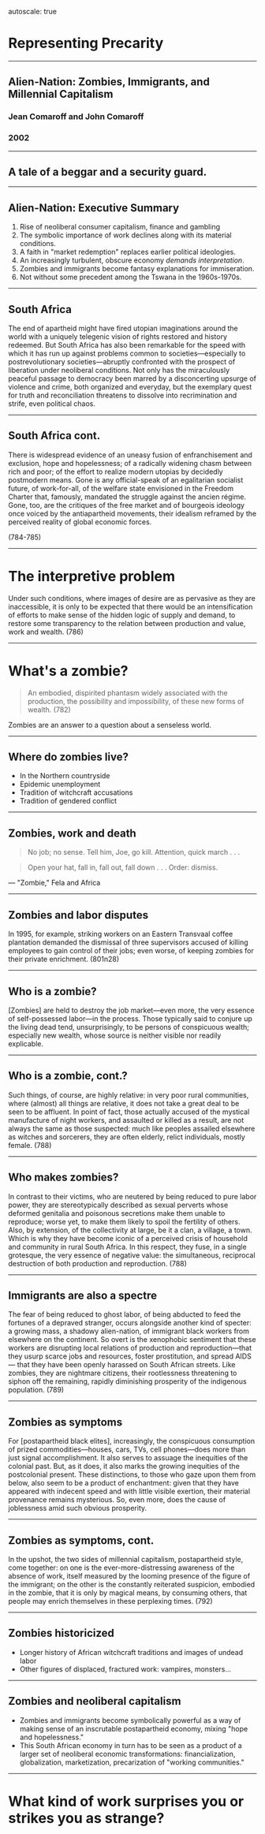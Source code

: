 autoscale: true

# Representing Precarity

---

## Alien-Nation: Zombies, Immigrants, and Millennial Capitalism

### Jean Comaroff and John Comaroff

### 2002

---

## A tale of a beggar and a security guard.

---

## Alien-Nation: Executive Summary

1. Rise of neoliberal consumer capitalism, finance and gambling
2. The symbolic importance of work declines along with its material conditions.
3. A faith in "market redemption" replaces earlier political ideologies.
4. An increasingly turbulent, obscure economy *demands interpretation*.
5. Zombies and immigrants become fantasy explanations for immiseration.
6. Not without some precedent among the Tswana in the 1960s-1970s.


---

## South Africa

The end of apartheid might have fired utopian imaginations around the world with a uniquely telegenic vision of rights restored and history redeemed. But South Africa has also been remarkable for the speed with which it has run up against problems common to societies—especially to postrevolutionary societies—abruptly confronted with the prospect of liberation under neoliberal conditions. Not only has the miraculously peaceful passage to democracy been marred by a disconcerting upsurge of violence and crime, both organized and everyday, but the exemplary quest for truth and reconciliation threatens to dissolve into recrimination and strife, even political chaos.

---

## South Africa cont. 

There is widespread evidence of an uneasy fusion of enfranchisement and exclusion, hope and hopelessness; of a radically widening chasm between rich and poor; of the effort to realize modern utopias by decidedly postmodern means. Gone is any official-speak of an egalitarian socialist future, of work-for-all, of the welfare state envisioned in the Freedom Charter that, famously, mandated the struggle against the ancien régime. Gone, too, are the critiques of the free market and of bourgeois ideology once voiced by the antiapartheid movements, their idealism reframed by the perceived reality of global economic forces.

(784-785)

---

# The interpretive problem

Under such conditions, where images of desire are as pervasive as they are inaccessible, it is only to be expected that there would be an intensification of efforts to make sense of the hidden logic of supply and demand, to restore some transparency to the relation between production and value, work and wealth. (786)

---

# What's a zombie?

> An embodied, dispirited phantasm widely associated with the production, the possibility and impossibility, of these new forms of wealth. (782)

Zombies are an answer to a question about a senseless world.

---

## Where do zombies live?

- In the Northern countryside
- Epidemic unemployment
- Tradition of witchcraft accusations
- Tradition of gendered conflict

---

## Zombies, work and death

> No job; no sense. Tell him, Joe, go kill. Attention, quick march . . .

> Open your hat, fall in, fall out, fall down . . . Order: dismiss.

— "Zombie," Fela and Africa


---

## Zombies and labor disputes

In 1995, for example, striking workers on an Eastern Transvaal coffee plantation demanded the dismissal of three supervisors accused of killing employees to gain control of their jobs; even worse, of keeping zombies for their private enrichment. (801n28)

---

## Who is a zombie?

[Zombies] are held to destroy the job market—even more, the very essence of self-possessed labor—in the process. Those typically said to conjure up the living dead tend, unsurprisingly, to be persons of conspicuous wealth; especially new wealth, whose source is neither visible nor readily explicable. 

---

## Who is a zombie, cont.?

Such things, of course, are highly relative: in very poor rural communities, where (almost) all things are relative, it does not take a great deal to be seen to be affluent. In point of fact, those actually accused of the mystical manufacture of night workers, and assaulted or killed as a result, are not always the same as those suspected: much like peoples assailed elsewhere as witches and sorcerers, they are often elderly, relict individuals, mostly female. (788)

---

## Who makes zombies?

In contrast to their victims, who are neutered by being reduced to pure labor power, they are stereotypically described as sexual perverts whose deformed genitalia and poisonous secretions make them unable to reproduce; worse yet, to make them likely to spoil the fertility of others. Also, by extension, of the collectivity at large, be it a clan, a village, a town. Which is why they have become iconic of a perceived crisis of household and community in rural South Africa. In this respect, they fuse, in a single grotesque, the very essence of negative value: the simultaneous, reciprocal destruction of both production and reproduction. (788)

---

## Immigrants are also a spectre

The fear of being reduced to ghost labor, of being abducted to feed the fortunes of a depraved stranger, occurs alongside another kind of specter: a growing mass, a shadowy alien-nation, of immigrant black workers from elsewhere on the continent. So overt is the xenophobic sentiment that these workers are disrupting local relations of production and reproduction—that they usurp scarce jobs and resources, foster prostitution, and spread AIDS— that they have been openly harassed on South African streets. Like zombies, they are nightmare citizens, their rootlessness threatening to siphon off the remaining, rapidly diminishing prosperity of the indigenous population. (789)

---

## Zombies as symptoms

For [postapartheid black elites], increasingly, the conspicuous consumption of prized commodities—houses, cars, TVs, cell phones—does more than just signal accomplishment. It also serves to assuage the inequities of the colonial past. But, as it does, it also marks the growing inequities of the postcolonial present. These distinctions, to those who gaze upon them from below, also seem to be a product of enchantment: given that they have appeared with indecent speed and with little visible exertion, their material provenance remains mysterious. So, even more, does the cause of joblessness amid such obvious prosperity.

---

## Zombies as symptoms, cont. 

In the upshot, the two sides of millennial capitalism, postapartheid style, come together: on one is the ever-more-distressing awareness of the absence of work, itself measured by the looming presence of the figure of the immigrant; on the other is the constantly reiterated suspicion, embodied in the zombie, that it is only by magical means, by consuming others, that people may enrich themselves in these perplexing times. (792)

---

## Zombies historicized

- Longer history of African witchcraft traditions and images of undead labor
- Other figures of displaced, fractured work: vampires, monsters...

---

## Zombies and neoliberal capitalism

- Zombies and immigrants become symbolically powerful as a way of making sense of an inscrutable postapartheid economy, mixing "hope and hopelessness."
- This South African economy in turn has to be seen as a product of a larger set of neoliberal economic transformations: financialization, globalization, marketization, precarization of "working communities."

---

# What kind of work surprises you or strikes you as strange?

